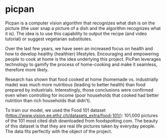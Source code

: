 # picpan
Picpan is a computer vision algorithm that recognizes what dish is on the picture (the user snap a picture of a dish and the algorithm recognizes what it is). The idea is to use this capability to output the recipe (and video tutorial) or suggest vegetarian substitutes. 

Over the last few years, we have seen an increased focus on health and how to develop healthy (healthier) lifestyles. Encouraging and empowering people to cook at home is the idea underlying this project. PicPan leverages technology to gamify the process of home-cooking and make it seamless, therefore more likely.

Research has shown that food cooked at home (homemade vs. industrially made) was much more nutritious (leading to better health) than food prepared by industrials. Interestingly, those conclusions were confirmed even when controlling for income (poor households that cooked had better nutrition than rich households that didn’t).  

To train our model, we used the Food 101 dataset (https://www.vision.ee.ethz.ch/datasets_extra/food-101/): 101,000 pictures of the 101 most cited dish downloaded from foodspotting.com. The beauty of this dataset is that they are real life pictures taken by everyday people. The data fits perfectly with the object of the project.
